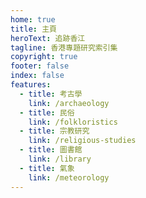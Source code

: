 ```yaml
---
home: true
title: 主頁
heroText: 追跡香江
tagline: 香港專題研究索引集
copyright: true
footer: false
index: false
features:
  - title: 考古學
    link: /archaeology
  - title: 民俗
    link: /folkloristics
  - title: 宗教研究
    link: /religious-studies
  - title: 圖書館
    link: /library
  - title: 氣象
    link: /meteorology
---
```

